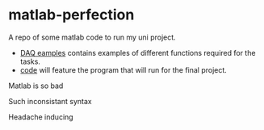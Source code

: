 # matlab-perfection

A repo of some matlab code to run my uni project.

* [DAQ eamples](https://github.com/watervapour/matlab-perfection/tree/master/DAQ%20examples) contains examples of different functions required for the tasks.
* [code](https://github.com/watervapour/matlab-perfection/tree/master/code) will feature the program that will run for the final project.


Matlab is so bad

Such inconsistant syntax

Headache inducing
